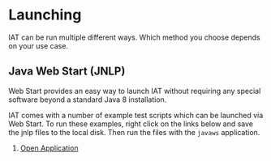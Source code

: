 # Launching
IAT can be run multiple different ways. Which method you choose depends on your use case.

## Java Web Start (JNLP)
 Web Start provides an easy way to launch IAT without requiring any special software beyond a standard Java 8 installation.
 
 IAT comes with a number of example test scripts which can be launched via Web Start. To run these examples, right click on the links below and save the jnlp files to the local disk. Then run the files with the `javaws` application.
 
 1. [Open Application](https://raw.githubusercontent.com/AutoGeneral/IridiumApplicationTesting/master/examples/1.openapp/test.jnlp)
 
 

